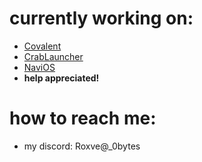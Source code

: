 # currently working on: 
- [Covalent](https://github.com/Roxve/CovalentNightly) 
- [CrabLauncher](https://github.com/Roxve/CrabLauncher)
- [NaviOS](https://github.com/NaviOSS/NaviOS)
- **help appreciated!**

# how to reach me:
   - my discord: Roxve@_0bytes
